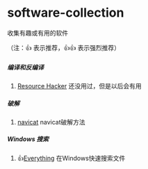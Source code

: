 # software-collection
收集有趣或有用的软件

（注：:+1: 表示推荐，:+1::+1: 表示强烈推荐）

##### 编译和反编译

1. [Resource Hacker](http://www.angusj.com/resourcehacker) 还没用过，但是以后会有用

##### 破解

1. [navicat](https://github.com/DoubleLabyrinth/navicat-keygen) navicat破解方法

##### Windows 搜索

1. :+1:[Everything](https://www.voidtools.com/zh-cn/downloads) 在Windows快速搜索文件
